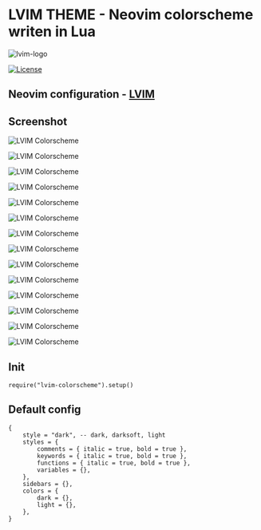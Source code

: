 # LVIM THEME - Neovim colorscheme writen in Lua

![lvim-logo](https://user-images.githubusercontent.com/82431193/115121988-3bc06800-9fbe-11eb-8dab-19f624aa7b93.png)

[![License](https://img.shields.io/badge/License-BSD%203--Clause-blue.svg)](https://github.com/lvim-tech/lvim-colorscheme/blob/main/LICENSE)

## Neovim configuration - [LVIM](https://github.com/lvim-tech/lvim)

## Screenshot

![LVIM Colorscheme](https://github.com/lvim-tech/lvim-colorscheme/blob/main/media/lvim-colorscheme-screenshot_01.png)

![LVIM Colorscheme](https://github.com/lvim-tech/lvim-colorscheme/blob/main/media/lvim-colorscheme-screenshot_02.png)

![LVIM Colorscheme](https://github.com/lvim-tech/lvim-colorscheme/blob/main/media/lvim-colorscheme-screenshot_03.png)

![LVIM Colorscheme](https://github.com/lvim-tech/lvim-colorscheme/blob/main/media/lvim-colorscheme-screenshot_04.png)

![LVIM Colorscheme](https://github.com/lvim-tech/lvim-colorscheme/blob/main/media/lvim-colorscheme-screenshot_05.png)

![LVIM Colorscheme](https://github.com/lvim-tech/lvim-colorscheme/blob/main/media/lvim-colorscheme-screenshot_06.png)

![LVIM Colorscheme](https://github.com/lvim-tech/lvim-colorscheme/blob/main/media/lvim-colorscheme-screenshot_07.png)

![LVIM Colorscheme](https://github.com/lvim-tech/lvim-colorscheme/blob/main/media/lvim-colorscheme-screenshot_08.png)

![LVIM Colorscheme](https://github.com/lvim-tech/lvim-colorscheme/blob/main/media/lvim-colorscheme-screenshot_09.png)

![LVIM Colorscheme](https://github.com/lvim-tech/lvim-colorscheme/blob/main/media/lvim-colorscheme-screenshot_10.png)

![LVIM Colorscheme](https://github.com/lvim-tech/lvim-colorscheme/blob/main/media/lvim-colorscheme-screenshot_11.png)

![LVIM Colorscheme](https://github.com/lvim-tech/lvim-colorscheme/blob/main/media/lvim-colorscheme-screenshot_12.png)

![LVIM Colorscheme](https://github.com/lvim-tech/lvim-colorscheme/blob/main/media/lvim-colorscheme-screenshot_13.png)

![LVIM Colorscheme](https://github.com/lvim-tech/lvim-colorscheme/blob/main/media/lvim-colorscheme-screenshot_14.png)

## Init

```
require("lvim-colorscheme").setup()
```

## Default config

```
{
    style = "dark", -- dark, darksoft, light
    styles = {
        comments = { italic = true, bold = true },
        keywords = { italic = true, bold = true },
        functions = { italic = true, bold = true },
        variables = {},
    },
    sidebars = {},
    colors = {
        dark = {},
        light = {},
    },
}
```
